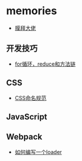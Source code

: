 # memories
* [膜拜大佬](https://www.ccc5.cc/archives)

## 开发技巧
* [for循环，reduce和方法链](https://github.com/nitroge/memories/issues/2)

## CSS
* [CSS命名规范](https://github.com/nitroge/memories/issues/1) 

## JavaScript

## Webpack
* [如何编写一个loader](ttps://github.com/nitroge/memories/issues/3)
